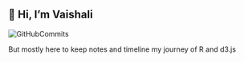 👋 Hi, I’m Vaishali
--------------------------

![GitHubCommits](https://user-images.githubusercontent.com/65554439/113892772-59a6f500-9794-11eb-80b6-865e51afae9d.png)

But mostly here to keep notes and timeline my journey of R and d3.js

<!---
vaishalivr/vaishalivr is a ✨ special ✨ repository because its `README.md` (this file) appears on your GitHub profile.
You can click the Preview link to take a look at your changes.
--->

